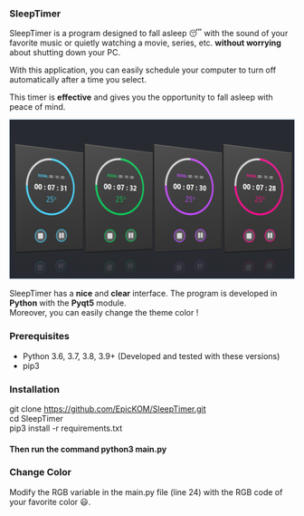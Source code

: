 ### **SleepTimer** 
SleepTimer is a program designed to fall asleep :sleeping: with the sound of your favorite music or quietly watching a movie, series, etc. **without worrying** about shutting down your PC. 


With this application, you can easily schedule your computer to turn off automatically after a time you select.


This timer is **effective** and gives you the opportunity to fall asleep with peace of mind.


![Alt Text](https://github.com/EpicKOM/SleepTimer/blob/master/screenshot/sleeptimer.png)


SleepTimer has a **nice** and **clear** interface. The program is developed in **Python** with the **Pyqt5** module.   
Moreover, you can easily change the theme color !


### **Prerequisites**

* Python 3.6, 3.7, 3.8, 3.9+ (Developed and tested with these versions)
* pip3



### **Installation**

  git clone https://github.com/EpicKOM/SleepTimer.git   
  cd SleepTimer  
  pip3 install -r requirements.txt  
  #### Then run the command python3 main.py
  
  
  ### **Change Color**
  
  Modify the RGB variable in the main.py file (line 24) with the RGB code of your favorite color :smiley:. 
